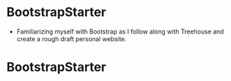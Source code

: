 # BootstrapStarter

* Familiarizing myself with Bootstrap as I follow along with Treehouse and create a rough draft personal website.
# BootstrapStarter
